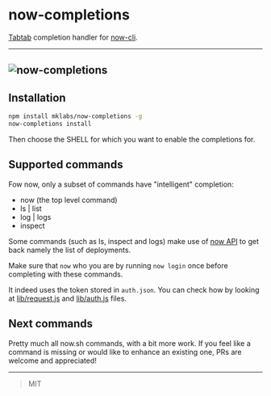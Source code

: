 # now-completions

[Tabtab](https://github.com/mklabs/tabtab) completion handler for
[now-cli](https://github.com/zeit/now-cli).

---
![now-completions](https://user-images.githubusercontent.com/113832/46511339-61495400-c84e-11e8-872c-e49a9530e154.gif)
---

## Installation

```sh
npm install mklabs/now-completions -g
now-completions install
```

Then choose the SHELL for which you want to enable the completions for.

## Supported commands

Fow now, only a subset of commands have "intelligent" completion:

- now (the top level command)
- ls | list
- log | logs
- inspect

Some commands (such as ls, inspect and logs) make use of [now
API](https://zeit.co/api#introduction) to get back namely the list of
deployments.

Make sure that `now` who you are by running `now login` once before completing
with these commands.

It indeed uses the token stored in `auth.json`. You can check how by looking at
[lib/request.js](./lib/request.js) and [lib/auth.js](./lib/auth.js) files.

## Next commands

Pretty much all now.sh commands, with a bit more work. If you feel like a
command is missing or would like to enhance an existing one, PRs are welcome
and appreciated!

---

> MIT
